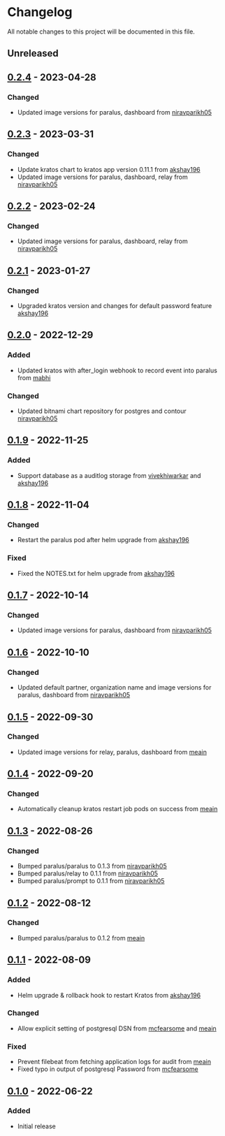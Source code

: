 # Changelog

All notable changes to this project will be documented in this file.

## Unreleased

## [0.2.4] - 2023-04-28

### Changed
- Updated image versions for paralus, dashboard from [niravparikh05](https://github.com/niravparikh05)

## [0.2.3] - 2023-03-31

### Changed
- Update kratos chart to kratos app version 0.11.1 from [akshay196](https://github.com/akshay196)
- Updated image versions for paralus, dashboard, relay from [niravparikh05](https://github.com/niravparikh05)

## [0.2.2] - 2023-02-24

### Changed
- Updated image versions for paralus, dashboard, relay from [niravparikh05](https://github.com/niravparikh05)

## [0.2.1] - 2023-01-27

### Changed
- Upgraded kratos version and changes for default password feature [akshay196](https://github.com/akshay196)

## [0.2.0] - 2022-12-29

### Added
- Updated kratos with after_login webhook to record event into paralus from [mabhi](https://github.com/mabhi)

### Changed
- Updated bitnami chart repository for postgres and contour [niravparikh05](https://github.com/niravparikh05)

## [0.1.9] - 2022-11-25

### Added
- Support database as a auditlog storage from [vivekhiwarkar](https://github.com/vivekhiwarkar) and [akshay196](https://github.com/akshay196)

## [0.1.8] - 2022-11-04

### Changed
- Restart the paralus pod after helm upgrade from [akshay196](https://github.com/akshay196)

### Fixed
- Fixed the NOTES.txt for helm upgrade from [akshay196](https://github.com/akshay196)

## [0.1.7] - 2022-10-14
### Changed
- Updated image versions for paralus, dashboard from [niravparikh05](https://github.com/niravparikh05)

## [0.1.6] - 2022-10-10
### Changed
- Updated default partner, organization name and image versions for paralus, dashboard from [niravparikh05](https://github.com/niravparikh05)

## [0.1.5] - 2022-09-30
### Changed
- Updated image versions for relay, paralus, dashboard from [meain](https://github.com/meain)

## [0.1.4] - 2022-09-20
### Changed
- Automatically cleanup kratos restart job pods on success from [meain](https://github.com/meain)

## [0.1.3] - 2022-08-26
### Changed
- Bumped paralus/paralus to 0.1.3 from [niravparikh05](https://github.com/niravparikh05)
- Bumped paralus/relay to 0.1.1 from [niravparikh05](https://github.com/niravparikh05)
- Bumped paralus/prompt to 0.1.1 from [niravparikh05](https://github.com/niravparikh05)

## [0.1.2] - 2022-08-12
### Changed
- Bumped paralus/paralus to 0.1.2 from [meain](https://github.com/meain)

## [0.1.1] - 2022-08-09
### Added
- Helm upgrade & rollback hook to restart Kratos from [akshay196](https://github.com/akshay196)
### Changed
- Allow explicit setting of postgresql DSN from [mcfearsome](https://github.com/mcfearsome) and [meain](https://github.com/meain)

### Fixed
- Prevent filebeat from fetching application logs for audit from [meain](https://github.com/meain)
- Fixed typo in output of postgresql Password from [mcfearsome](https://github.com/mcfearsome)

## [0.1.0] - 2022-06-22
### Added
- Initial release

[Unreleased]: https://github.com/paralus/helm-charts/compare/ztka-0.2.4...HEAD
[0.2.4]: https://github.com/paralus/helm-charts/compare/ztka-0.2.3...ztka-0.2.4
[0.2.3]: https://github.com/paralus/helm-charts/compare/ztka-0.2.2...ztka-0.2.3
[0.2.2]: https://github.com/paralus/helm-charts/compare/ztka-0.2.1...ztka-0.2.2
[0.2.1]: https://github.com/paralus/helm-charts/compare/ztka-0.2.0...ztka-0.2.1
[0.2.0]: https://github.com/paralus/helm-charts/compare/ztka-0.1.9...ztka-0.2.0
[0.1.9]: https://github.com/paralus/helm-charts/compare/ztka-0.1.8...ztka-0.1.9
[0.1.8]: https://github.com/paralus/helm-charts/compare/ztka-0.1.7...ztka-0.1.8
[0.1.7]: https://github.com/paralus/helm-charts/compare/ztka-0.1.6...ztka-0.1.7
[0.1.6]: https://github.com/paralus/helm-charts/compare/ztka-0.1.5...ztka-0.1.6
[0.1.5]: https://github.com/paralus/helm-charts/compare/ztka-0.1.4...ztka-0.1.5
[0.1.4]: https://github.com/paralus/helm-charts/compare/ztka-0.1.3...ztka-0.1.4
[0.1.3]: https://github.com/paralus/helm-charts/compare/ztka-0.1.2...ztka-0.1.3
[0.1.2]: https://github.com/paralus/helm-charts/compare/ztka-0.1.1...ztka-0.1.2
[0.1.1]: https://github.com/paralus/helm-charts/compare/ztka-0.1.0...ztka-0.1.1
[0.1.0]: https://github.com/paralus/helm-charts/releases/tag/ztka-0.1.0
